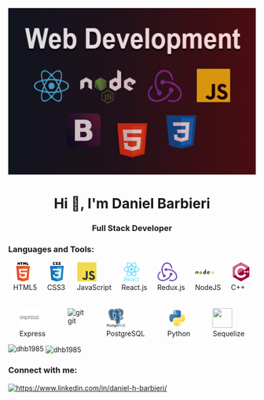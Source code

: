 <img src="./img/do-responsive-web-development-in-react-nodejs-html-css-bootstrap.jpg"/>

<h1 align="center">Hi 👋, I'm Daniel Barbieri</h1>
<h3 align="center">Full Stack Developer</h3>



<h3 align="left">Languages and Tools:</h3>
 <div style="display: flex; justify-content: space-around">
  <div>
    <img
      src="https://raw.githubusercontent.com/devicons/devicon/master/icons/html5/html5-original-wordmark.svg"
      alt="html5"
      width="40"
      height="40"
    />
    <br />
    HTML5
  </div>
  <div>
    <img
      src="https://raw.githubusercontent.com/devicons/devicon/master/icons/css3/css3-original-wordmark.svg"
      alt="css3"
      width="40"
      height="40"
    />
    <br />
    CSS3
  </div>
  <div>
    <img
      src="https://raw.githubusercontent.com/devicons/devicon/master/icons/javascript/javascript-original.svg"
      alt="javascript"
      width="40"
      height="40"
    />
    <br />
    JavaScript
  </div>
  <div>
    <img
      src="https://raw.githubusercontent.com/devicons/devicon/master/icons/react/react-original-wordmark.svg"
      alt="react"
      width="40"
      height="40"
    />
    <br />
    React.js
  </div>
  <div>
    <img
      src="https://raw.githubusercontent.com/devicons/devicon/master/icons/redux/redux-original.svg"
      alt="redux"
      width="40"
      height="40"
    />
    <br />
    Redux.js
  </div>
  <div>
    <img
      src="https://raw.githubusercontent.com/devicons/devicon/master/icons/nodejs/nodejs-original-wordmark.svg"
      alt="nodejs"
      width="40"
      height="40"
    />
    <br />
    NodeJS
  </div>
  <div>
    <img
      src="https://raw.githubusercontent.com/devicons/devicon/master/icons/cplusplus/cplusplus-original.svg"
      alt="cplusplus"
      width="40"
      height="40"
    />
    <br />
    C++
  </div>
</div>
<br>
<br>
<div style="display: flex; justify-content: space-around">
  <div>
    <img
      src="https://raw.githubusercontent.com/devicons/devicon/master/icons/express/express-original-wordmark.svg"
      alt="express"
      width="40"
      height="40"
    />
    <br />
    Express
  </div>
  <div>
    <img
      src="https://www.vectorlogo.zone/logos/git-scm/git-scm-icon.svg"
      alt="git"
      width="40"
      height="40"
    />
    <br />
    git
  </div>
  <div>
    <img
      src="https://raw.githubusercontent.com/devicons/devicon/master/icons/postgresql/postgresql-original-wordmark.svg"
      alt="postgresql"
      width="40"
      height="40"
    />
    <br />
    PostgreSQL
  </div>
  <div>
    <img
      src="https://raw.githubusercontent.com/devicons/devicon/master/icons/python/python-original.svg"
      alt="python"
      width="40"
      height="40"
    />
    <br />
    Python
  </div>
  <div>
    <img
      src="https://icongr.am/devicon/sequelize-original.svg?size=40&color=2ec539"
      width="40"
      height="40"
    />
    <br />
    Sequelize
  </div>
</div>


<p><img align="left" src="https://github-readme-stats.vercel.app/api/top-langs?username=dhb1985&show_icons=true&locale=en&layout=compact" alt="dhb1985" /></p>

<p>&nbsp;<img align="center" src="https://github-readme-stats.vercel.app/api?username=dhb1985&show_icons=true&locale=en" alt="dhb1985" /></p>

<h3 align="left">Connect with me:</h3>
<p align="left">
<a href="https://linkedin.com/in/https://www.linkedin.com/in/daniel-h-barbieri/" target="blank"><img align="center" src="https://raw.githubusercontent.com/rahuldkjain/github-profile-readme-generator/master/src/images/icons/Social/linked-in-alt.svg" alt="https://www.linkedin.com/in/daniel-h-barbieri/" height="30" width="40" /></a>
</p>
